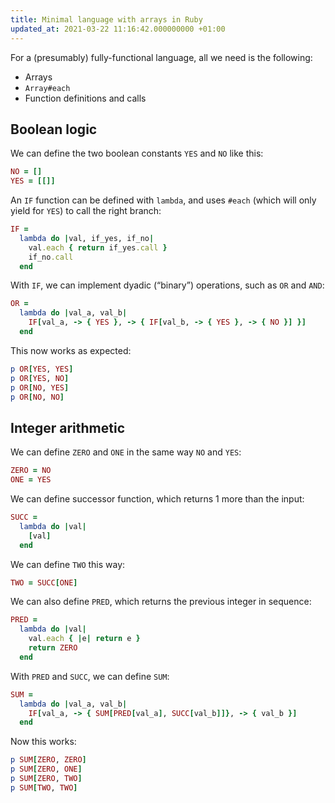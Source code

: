 ```yaml
---
title: Minimal language with arrays in Ruby
updated_at: 2021-03-22 11:16:42.000000000 +01:00
---
```



For a (presumably) fully-functional language, all we need is the following:

* Arrays
* `Array#each`
* Function definitions and calls

## Boolean logic
We can define the two boolean constants `YES` and `NO` like this:

```ruby
NO = []
YES = [[]]
```

An `IF` function can be defined with `lambda`, and uses `#each` (which will only yield for `YES`) to call the right branch:

```ruby
IF =
  lambda do |val, if_yes, if_no|
    val.each { return if_yes.call }
    if_no.call
  end
```

With `IF`, we can implement dyadic (“binary”) operations, such as `OR` and `AND`:

```ruby
OR =
  lambda do |val_a, val_b|
    IF[val_a, -> { YES }, -> { IF[val_b, -> { YES }, -> { NO }] }]
  end
```

This now works as expected:

```ruby
p OR[YES, YES]
p OR[YES, NO]
p OR[NO, YES]
p OR[NO, NO]
```

## Integer arithmetic
We can define `ZERO` and `ONE` in the same way `NO` and `YES`:

```ruby
ZERO = NO
ONE = YES
```

We can define successor function, which returns 1 more than the input:

```ruby
SUCC =
  lambda do |val|
    [val]
  end
```

We can define `TWO` this way:

```ruby
TWO = SUCC[ONE]
```

We can also define `PRED`, which returns the previous integer in sequence:

```ruby
PRED =
  lambda do |val|
    val.each { |e| return e }
    return ZERO
  end
```

With `PRED` and `SUCC`, we can define `SUM`:

```ruby
SUM =
  lambda do |val_a, val_b|
    IF[val_a, -> { SUM[PRED[val_a], SUCC[val_b]]}, -> { val_b }]
  end
```

Now this works:

```ruby
p SUM[ZERO, ZERO]
p SUM[ZERO, ONE]
p SUM[ZERO, TWO]
p SUM[TWO, TWO]
```